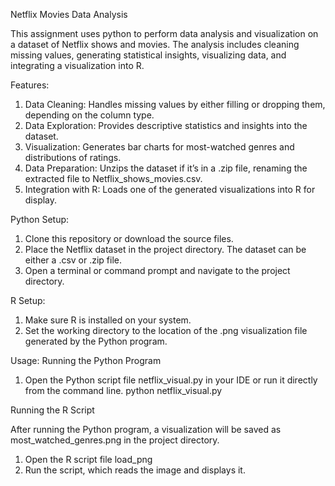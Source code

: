 Netflix Movies Data Analysis

This assignment uses python to perform data analysis and visualization on a dataset of Netflix shows and movies. The analysis includes cleaning missing values, generating statistical insights, visualizing data, and integrating a visualization into R.

Features:

1. Data Cleaning: Handles missing values by either filling or dropping them, depending on the column type.
2. Data Exploration: Provides descriptive statistics and insights into the dataset.
3. Visualization: Generates bar charts for most-watched genres and distributions of ratings.
4. Data Preparation: Unzips the dataset if it’s in a .zip file, renaming the extracted file to Netflix_shows_movies.csv.
5. Integration with R: Loads one of the generated visualizations into R for display.


Python Setup:

1. Clone this repository or download the source files.
2. Place the Netflix dataset in the project directory. The dataset can be either a .csv or .zip file.
3. Open a terminal or command prompt and navigate to the project directory.

R Setup:

1. Make sure R is installed on your system.
2. Set the working directory to the location of the .png visualization file generated by the Python program.

Usage: Running the Python Program

1. Open the Python script file netflix_visual.py in your IDE or run it directly from the command line.
    python netflix_visual.py

Running the R Script

After running the Python program, a visualization will be saved as most_watched_genres.png in the project directory.

1. Open the R script file load_png
2. Run the script, which reads the image and displays it.

